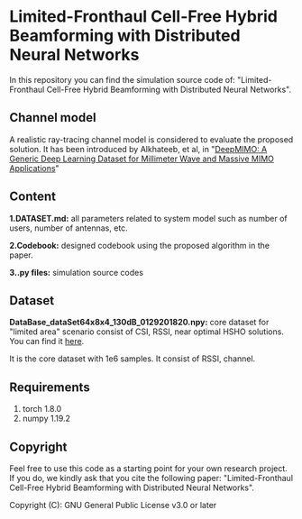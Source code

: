 # Limited-Fronthaul Cell-Free Hybrid Beamforming with Distributed Neural Networks

In this repository you can find the simulation source code of: "Limited-Fronthaul Cell-Free Hybrid Beamforming with Distributed Neural Networks".


## Channel model

A realistic ray-tracing channel model is considered to evaluate the proposed solution. It has been introduced by Alkhateeb, et al, in "[DeepMIMO: A Generic Deep Learning Dataset for Millimeter Wave and Massive MIMO Applications](<https://arxiv.org/abs/1902.06435>)"


## Content

**1.DATASET.md:** all parameters related to system model such as number of users, number of antennas, etc.

**2.Codebook:** designed codebook using the proposed algorithm in the paper.

**3..py files:** simulation source codes


## Dataset
**DataBase_dataSet64x8x4_130dB_0129201820.npy:** core dataset for "limited area" scenario consist of CSI, RSSI, near optimal HSHO solutions. You can find it [here](https://drive.google.com/file/d/1iXR4Zv6kBsp6NUw2bdWSGgBa6uudMKbc/view?usp=sharing).

It is the core dataset with 1e6 samples. It consist of RSSI, channel.

## Requirements
1. torch 1.8.0
2. numpy 1.19.2

## Copyright
Feel free to use this code as a starting point for your own research project. If you do, we kindly ask that you cite the following paper: "Limited-Fronthaul Cell-Free Hybrid Beamforming with Distributed Neural Networks".


Copyright (C): GNU General Public License v3.0 or later
